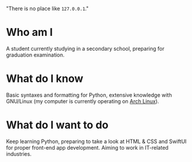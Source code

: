 "There is no place like `127.0.0.1`."

# Who am I
A student currently studying in a secondary school, preparing for graduation examination.

# What do I know
Basic syntaxes and formatting for Python, extensive knowledge with GNU/Linux (my computer is currently operating on [Arch Linux][1]).

[1]: https://wiki.archlinux.org/

# What do I want to do
Keep learning Python, preparing to take a look at HTML & CSS and SwiftUI for proper front-end app development. Aiming to work in IT-related industries.

<!---
Wind-Explorer/Wind-Explorer is a ✨ special ✨ repository because its `README.md` (this file) appears on your GitHub profile.
You can click the Preview link to take a look at your changes.
--->
